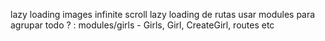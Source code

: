 lazy loading images 
infinite scroll
lazy loading de rutas
usar modules para agrupar todo ? : modules/girls - Girls, Girl, CreateGirl, routes etc